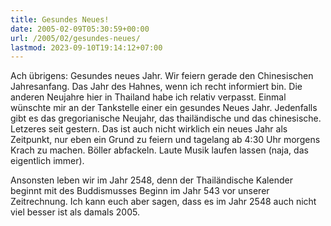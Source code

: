 ```yaml
---
title: Gesundes Neues!
date: 2005-02-09T05:30:59+00:00
url: /2005/02/gesundes-neues/
lastmod: 2023-09-10T19:14:12+07:00
---
```

Ach übrigens: Gesundes neues Jahr. Wir feiern gerade den Chinesischen Jahresanfang. Das Jahr des Hahnes, wenn ich recht informiert bin. Die anderen Neujahre hier in Thailand habe ich relativ verpasst. Einmal wünschte mir an der Tankstelle einer ein gesundes Neues Jahr. Jedenfalls gibt es das gregorianische Neujahr, das thailändische und das chinesische. Letzeres seit gestern. Das ist auch nicht wirklich ein neues Jahr als Zeitpunkt, nur eben ein Grund zu feiern und tagelang ab 4:30 Uhr morgens Krach zu machen. Böller abfackeln. Laute Musik laufen lassen (naja, das eigentlich immer).

Ansonsten leben wir im Jahr 2548, denn der Thailändische Kalender beginnt mit des Buddismusses Beginn im Jahr 543 vor unserer Zeitrechnung. Ich kann euch aber sagen, dass es im Jahr 2548 auch nicht viel besser ist als damals 2005.
